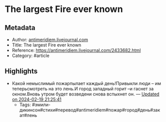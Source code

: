 # The largest Fire ever known

## Metadata
- Author: [antimeridiem.livejournal.com]()
- Title: The largest Fire ever known
- Reference: https://antimeridiem.livejournal.com/2433682.html
- Category: #article

## Highlights
- Какой немыслимый пожарпылает каждый день!Привыкли люди – им теперьсмотреть на это лень.И город западный горит –и гаснет за окном.Вновь утром будет возведени снова вспыхнет он. — [Updated on 2024-02-19 21:25:41](https://hyp.is/SXG8nM9UEe6dtcN_N-hlBA/antimeridiem.livejournal.com/2433682.html)
   - Tags: #эмили-дикинсон#стихи#перевод#antimeridiem#пожар#город#день#закат#лень
